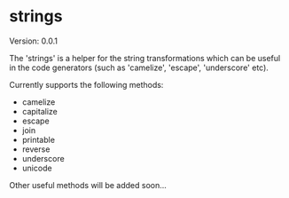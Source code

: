 strings
=======

Version: 0.0.1

The 'strings' is a helper for the string transformations which can be useful in the code generators (such as 'camelize', 'escape', 'underscore' etc).

Currently supports the following methods:

- camelize
- capitalize
- escape
- join
- printable
- reverse
- underscore
- unicode

Other useful methods will be added soon...